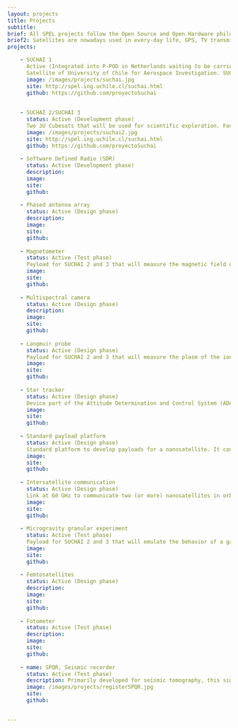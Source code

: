 ```yaml
---
layout: projects
title: Projects
subtitle:
brief: All SPEL projects follow the Open Source and Open Hardware philosophy. If you are interested in one of our projects don't hesitate and contact us
brief2: Satellites are nowadays used in every-day life, GPS, TV transmission, Internet and weather forecast being the most famous examples. The communication sub-systems (COM),  the On Board Computer (OBC) and the Energy Power System (EPS) all lie at the heart of every spacecraft, small or big. Continuous R&D activities try to make this subsystems better, smaller, and more efficient.  In parallel, the recent introduction of the Cubesat standard and its use of nontraditional risk-taking development approaches to achieve low-cost and fast-delivery has revolutionized the space sector by allowing literally hundreds of new actors to enter.  At the SPEL laboratory we are developing a space program based on Cubesat mission. Our goal is to design, develop and launch a Cubesat mission every two years. 
projects:

    - SUCHAI 1
      Active (Integrated into P-POD in Netherlands waiting to be carried on to USA for final integration in a Spacex's Falcon 9 rocket)
      Satellite of University of Chile for Aerospace Investigation. SUCHAI is the first chilean CubeSat developed by undergraduate students, engineers and professors of the Electrical Engineering, Physics and Mechanical Engineering Departments at Faculty of Physical and Mathematical Sciences (FCFM) at Universidad de Chile. It has three main goals (1) Generate avanced human resources, (2) Create space technology in our country and (3) serve as a vehicle to carry scientific experiments to space.
      image: /images/projects/suchai.jpg
      site: http://spel.ing.uchile.cl/suchai.html
      github: https://github.com/proyectoSuchai
      
          
    - SUCHAI 2/SUCHAI 3
      status: Active (Development phase)
      Two 3U Cubesats that will be used for scientific exploration. Founded by the Chilean Government. It has a planned end date for 4Q 2018. 
      image: /images/projects/suchai2.jpg
      site: http://spel.ing.uchile.cl/suchai.html
      github: https://github.com/proyectoSuchai
      
    - Software Defined Radio (SDR)
      status: Active (Development phase)
      description: 
      image:
      site:
      github:
    
    - Phased antenna array
      status: Active (Design phase)
      description: 
      image:
      site:
      github:
    
    - Magnetometer
      status: Active (Test phase)
      Payload for SUCHAI 2 and 3 that will measure the magnetic field of the Earth and it will related it with plasm studies 
      image: 
      site:
      github:
    
    - Multispectral camera
      status: Active (Design phase)
      description: 
      image:
      site:
      github:    
    
    - Langmuir probe
      status: Active (Design phase)
      Payload for SUCHAI 2 and 3 that will measure the plasm of the ionosphere.
      image: 
      site:
      github:
      
    - Star tracker
      status: Active (Design phase)
      Device part of the Attitude Determination and Control System (ADACS) of a nanosatellite that will help to determine the spacecraft position using the stars.
      image: 
      site:
      github:
    
    - Standard payload platform
      status: Active (Design phase)
      Standard platform to develop payloads for a nanosatellite. It consists on a PCB with an integrated microcontroller which allows to put in a easy and fast way the payload onto a nanosatellite bus not caring about posible mismatch in pins or connections
      image: 
      site:
      github:
    
    - Intersatellite communication
      status: Active (Design phase)
      Link at 60 GHz to communicate two (or more) nanosatellites in orbit
      image:
      site:
      github:
    
    - Microgravity granular experiment
      status: Active (Test phase)
      Payload for SUCHAI 2 and 3 that will emulate the behavior of a gas through the collisions of solid particles (0.1 mm diameter). The goal is to study the energy dissipation methods and thermodynamics in zero gravity environments.
      image: 
      site:
      github:
    
    - Femtosatellites
      status: Active (Design phase)
      description: 
      image:
      site:
      github:
    
    - Fotometer
      status: Active (Test phase)
      description:
      image: 
      site:
      github:
    
    - name: SPQR, Seismic recorder
      status: Active (Test phase)
      description: Primarily developed for seismic tomography, this signal recorder is capable of digitalize, synchronize and save to disk (MSEED, ASCII formats) signal samples from different sources. It is based on low cost and COTS products.
      image: /images/projects/registerSPQR.jpg
      site:
      github:
    

---
```

